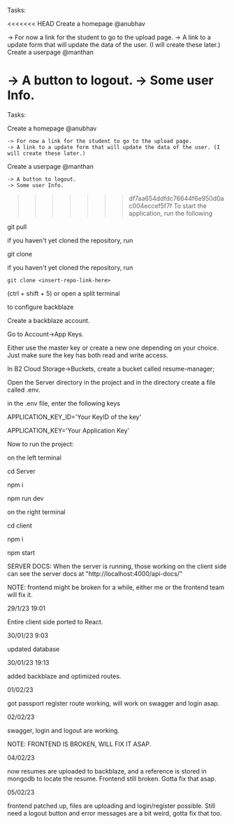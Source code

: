 Tasks:

<<<<<<< HEAD
Create a homepage @anubhav

-> For now a link for the student to go to the upload page.
-> A link to a update form that will update the data of the user. (I will create these later.)
Create a userpage @manthan

-> A button to logout.
-> Some user Info.
=======
Tasks:

Create a homepage @anubhav

    -> For now a link for the student to go to the upload page.
    -> A link to a update form that will update the data of the user. (I will create these later.)


Create a userpage @manthan

    -> A button to logout.
    -> Some user Info.

>>>>>>> df7aa654ddfdc76644f6e950d0ac004eccef5f7f
To start the application, run the following

git pull

if you haven't yet cloned the repository, run

git clone <insert-repo-link-here>

if you haven't yet cloned the repository, run

`git clone <insert-repo-link-here>`

(ctrl + shift + 5) or open a split terminal

to configure backblaze

Create a backblaze account.

Go to Account->App Keys.

Either use the master key or create a new one depending on your choice. Just make sure the key has both read and write access.

In B2 Cloud Storage->Buckets, create a bucket called resume-manager;

Open the Server directory in the project and in the directory create a file called .env.

in the .env file, enter the following keys

APPLICATION_KEY_ID='Your KeyID of the key'

APPLICATION_KEY='Your Application Key'

Now to run the project:

on the left terminal

cd Server

npm i

npm run dev

on the right terminal

cd client

npm i

npm start

SERVER DOCS: When the server is running, those working on the client side can see the server docs at "http://localhost:4000/api-docs/"

NOTE: frontend might be broken for a while, either me or the frontend team will fix it.

29/1/23 19:01

Entire client side ported to React.

30/01/23 9:03

updated database

30/01/23 19:13

added backblaze and optimized routes.

01/02/23

got passport register route working, will work on swagger and login asap.

02/02/23

swagger, login and logout are working.

NOTE: FRONTEND IS BROKEN, WILL FIX IT ASAP.

04/02/23

now resumes are uploaded to backblaze, and a reference is stored in mongodb to locate the resume. Frontend still broken. Gotta fix that asap.

05/02/23

frontend patched up, files are uploading and login/register possible. Still need a logout button and error messages are a bit weird, gotta fix that too.